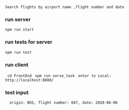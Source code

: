 
```Search flights by airport name ,flight number and date```

### run server 
```npm run start```

### run tests for server 
```npm run test```

### run client
```  cd FrontEnd ```
```  npm run serve_task ```
```  enter to Local: http://localhost:8080/ ```

 ### test input
 ```  origin: BOS, flight number: 667, date: 2020-06-06```



